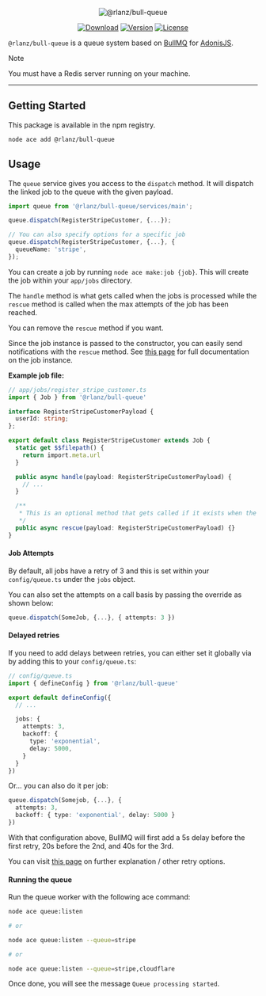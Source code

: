 <p align="center">
  <img src="https://github-production-user-asset-6210df.s3.amazonaws.com/2793951/249391043-4d65a757-b8cb-47de-b197-774df2cf0837.png" alt="@rlanz/bull-queue">
</p>

<p align="center">
  <a href="https://www.npmjs.com/package/@rlanz/bull-queue"><img src="https://img.shields.io/npm/dm/@rlanz/bull-queue.svg?style=flat-square" alt="Download"></a>
  <a href="https://www.npmjs.com/package/@rlanz/bull-queue"><img src="https://img.shields.io/npm/v/@rlanz/bull-queue.svg?style=flat-square" alt="Version"></a>
  <a href="https://opensource.org/licenses/MIT"><img src="https://img.shields.io/npm/l/@rlanz/bull-queue.svg?style=flat-square" alt="License"></a>
</p>

`@rlanz/bull-queue` is a queue system based on [BullMQ](https://github.com/taskforcesh/bullmq)
for [AdonisJS](https://adonisjs.com/).

> [!NOTE]
> You must have a Redis server running on your machine.

---

## Getting Started

This package is available in the npm registry.

```bash
node ace add @rlanz/bull-queue
```

## Usage

The `queue` service gives you access to the `dispatch` method.
It will dispatch the linked job to the queue with the given payload.

```ts
import queue from '@rlanz/bull-queue/services/main';

queue.dispatch(RegisterStripeCustomer, {...});

// You can also specify options for a specific job
queue.dispatch(RegisterStripeCustomer, {...}, {
  queueName: 'stripe',
});
```

You can create a job by running `node ace make:job {job}`.
This will create the job within your `app/jobs` directory.

The `handle` method is what gets called when the jobs is processed while
the `rescue` method is called when the max attempts of the job has been reached.

You can remove the `rescue` method if you want.

Since the job instance is passed to the constructor, you can easily send notifications with the `rescue` method. See [this page](https://api.docs.bullmq.io/classes/Job.html) for full documentation on the job instance.

**Example job file:**

```ts
// app/jobs/register_stripe_customer.ts
import { Job } from '@rlanz/bull-queue'

interface RegisterStripeCustomerPayload {
  userId: string;
};

export default class RegisterStripeCustomer extends Job {
  static get $$filepath() {
    return import.meta.url
  }

  public async handle(payload: RegisterStripeCustomerPayload) {
    // ...
  }

  /**
   * This is an optional method that gets called if it exists when the retries has exceeded and is marked failed.
   */
  public async rescue(payload: RegisterStripeCustomerPayload) {}
}
```

#### Job Attempts

By default, all jobs have a retry of 3 and this is set within your `config/queue.ts` under the `jobs` object.

You can also set the attempts on a call basis by passing the override as shown below:

```ts
queue.dispatch(SomeJob, {...}, { attempts: 3 })
```

#### Delayed retries

If you need to add delays between retries, you can either set it globally via by adding this to your `config/queue.ts`:

```ts
// config/queue.ts
import { defineConfig } from '@rlanz/bull-queue'

export default defineConfig({
  // ...

  jobs: {
    attempts: 3,
    backoff: {
      type: 'exponential',
      delay: 5000,
    }
  }
})
```

Or... you can also do it per job:

```ts
queue.dispatch(Somejob, {...}, {
  attempts: 3,
  backoff: { type: 'exponential', delay: 5000 }
})
```

With that configuration above, BullMQ will first add a 5s delay before the first retry, 20s before the 2nd, and 40s for the 3rd.

You can visit [this page](https://docs.bullmq.io/guide/retrying-failing-jobs) on further explanation / other retry options.

#### Running the queue

Run the queue worker with the following ace command:

```bash
node ace queue:listen

# or

node ace queue:listen --queue=stripe

# or

node ace queue:listen --queue=stripe,cloudflare
```

Once done, you will see the message `Queue processing started`.
